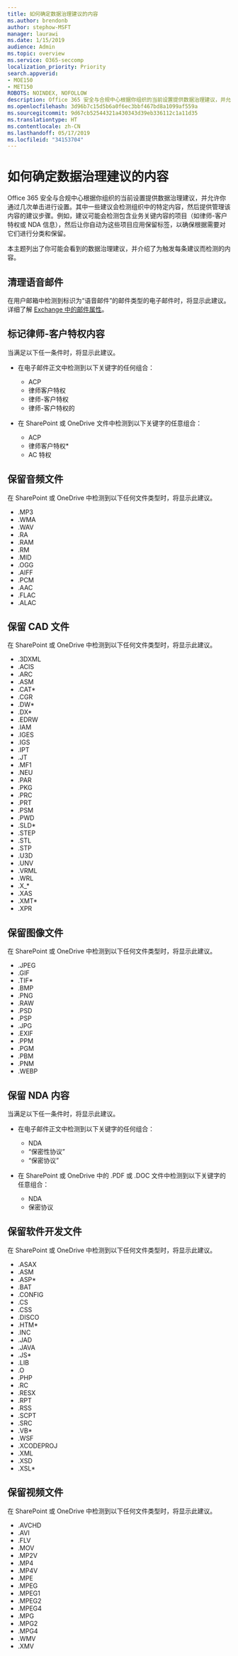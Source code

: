 ```yaml
---
title: 如何确定数据治理建议的内容
ms.author: brendonb
author: stephow-MSFT
manager: laurawi
ms.date: 1/15/2019
audience: Admin
ms.topic: overview
ms.service: O365-seccomp
localization_priority: Priority
search.appverid:
- MOE150
- MET150
ROBOTS: NOINDEX, NOFOLLOW
description: Office 365 安全与合规中心根据你组织的当前设置提供数据治理建议，并允许你通过几次单击进行设置。其中一些建议会检测组织中的特定内容，然后提供管理该内容的建议步骤。例如，建议可能会检测包含业务关键内容的项目（如律师-客户特权或 NDA 信息），然后让你自动为这些项目应用保留标签，以确保根据需要对它们进行分类和保留。本主题列出了你可能会看到的数据治理建议，并介绍了为触发每条建议而检测的内容。
ms.openlocfilehash: 3d96b7c15d5b6a0f6ec3bbf467bd8a1099af559a
ms.sourcegitcommit: 9d67cb52544321a430343d39eb336112c1a11d35
ms.translationtype: HT
ms.contentlocale: zh-CN
ms.lasthandoff: 05/17/2019
ms.locfileid: "34153704"
---
```

# <a name="how-content-is-identified-for-data-governance-recommendations"></a>如何确定数据治理建议的内容

Office 365 安全与合规中心根据你组织的当前设置提供数据治理建议，并允许你通过几次单击进行设置。其中一些建议会检测组织中的特定内容，然后提供管理该内容的建议步骤。例如，建议可能会检测包含业务关键内容的项目（如律师-客户特权或 NDA 信息），然后让你自动为这些项目应用保留标签，以确保根据需要对它们进行分类和保留。

本主题列出了你可能会看到的数据治理建议，并介绍了为触发每条建议而检测的内容。

## <a name="clean-up-voicemail"></a>清理语音邮件

在用户邮箱中检测到标识为“语音邮件”的邮件类型的电子邮件时，将显示此建议。详细了解 [Exchange 中的邮件属性](https://docs.microsoft.com/zh-CN/exchange/policy-and-compliance/ediscovery/message-properties-and-search-operators?view=exchserver-2019#searchable-properties-in-exchange)。

## <a name="label-attorney-client-privilege-content"></a>标记律师-客户特权内容 

当满足以下任一条件时，将显示此建议。

- 在电子邮件正文中检测到以下关键字的任何组合：
    - ACP
    - 律师客户特权
    - 律师-客户特权
    - 律师-客户特权的

- 在 SharePoint 或 OneDrive 文件中检测到以下关键字的任意组合：
    - ACP
    - 律师客户特权*
    - AC 特权

## <a name="retain-audio-files"></a>保留音频文件

在 SharePoint 或 OneDrive 中检测到以下任何文件类型时，将显示此建议。

- .MP3
- .WMA
- .WAV
- .RA
- .RAM
- .RM
- .MID
- .OGG
- .AIFF
- .PCM
- .AAC
- .FLAC
- .ALAC

## <a name="retain-cad-files"></a>保留 CAD 文件

在 SharePoint 或 OneDrive 中检测到以下任何文件类型时，将显示此建议。

- .3DXML
- .ACIS
- .ARC
- .ASM
- .CAT*
- .CGR
- .DW*
- .DX*
- .EDRW
- .IAM
- .IGES
- .IGS
- .IPT
- .JT
- .MF1
- .NEU
- .PAR
- .PKG
- .PRC
- .PRT
- .PSM
- .PWD
- .SLD*
- .STEP
- .STL
- .STP
- .U3D
- .UNV
- .VRML
- .WRL
- .X_*
- .XAS
- .XMT*
- .XPR

## <a name="retain-image-files"></a>保留图像文件

在 SharePoint 或 OneDrive 中检测到以下任何文件类型时，将显示此建议。

- .JPEG
- .GIF
- .TIF*
- .BMP
- .PNG
- .RAW
- .PSD
- .PSP
- .JPG
- .EXIF
- .PPM
- .PGM
- .PBM
- .PNM
- .WEBP

## <a name="retain-nda-content"></a>保留 NDA 内容 

当满足以下任一条件时，将显示此建议。

- 在电子邮件正文中检测到以下关键字的任何组合：
    - NDA
    - “保密性协议”
    - “保密协议”

- 在 SharePoint 或 OneDrive 中的 .PDF 或 .DOC 文件中检测到以下关键字的任意组合：
    - NDA
    - 保密协议

## <a name="retain-software-development-files"></a>保留软件开发文件

在 SharePoint 或 OneDrive 中检测到以下任何文件类型时，将显示此建议。

- .ASAX
- .ASM
- .ASP*
- .BAT
- .CONFIG
- .CS
- .CSS
- .DISCO
- .HTM*
- .INC
- .JAD
- .JAVA
- .JS*
- .LIB
- .O
- .PHP
- .RC
- .RESX
- .RPT
- .RSS
- .SCPT
- .SRC
- .VB*
- .WSF
- .XCODEPROJ
- .XML
- .XSD
- .XSL*

## <a name="retain-video-files"></a>保留视频文件

在 SharePoint 或 OneDrive 中检测到以下任何文件类型时，将显示此建议。

- .AVCHD
- .AVI
- .FLV
- .MOV
- .MP2V
- .MP4
- .MP4V
- .MPE
- .MPEG
- .MPEG1
- .MPEG2
- .MPEG4
- .MPG
- .MPG2
- .MPG4
- .WMV
- .XMV
